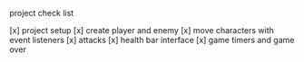 project check list

[x] project setup
[x] create player and enemy
[x] move characters with event listeners
[x] attacks
[x] health bar interface
[x] game timers and game over
